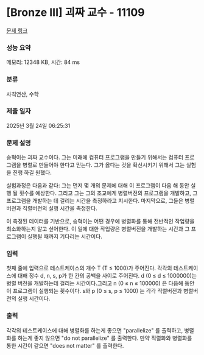 # [Bronze III] 괴짜 교수 - 11109 

[문제 링크](https://www.acmicpc.net/problem/11109) 

### 성능 요약

메모리: 12348 KB, 시간: 84 ms

### 분류

사칙연산, 수학

### 제출 일자

2025년 3월 24일 06:25:31

### 문제 설명

<p>승혁이는 괴짜 교수이다. 그는 미래에 컴퓨터 프로그램을 만들기 위해서는 컴퓨터 프로그램을 병렬로 만들어야 한다고 믿는다. 그가 옳다는 것을 확신시키기 위해서 그는 실험을 진행 하길 원했다. </p>

<p>실험과정은 다음과 같다: 그는 먼저 몇 개의 문제에 대해 이 프로그램이 다음 해 동안 실행 될 횟수를 예상한다. 그리고 그는 그의 조교에게 병렬버전의 프로그램을 개발하고, 그 프로그램을 개발하는 데 걸리는 시간을 측정하라고 지시한다. 마지막으로,  그들은 병렬버전과 직렬버전의 실행 시간을 측정한다. </p>

<p>이 측정된 데이터를 기반으로, 승혁이는 어떤 경우에 병렬화를 통해 전반적인 작업량을 최소화하는지 알고 싶어한다. 이 일에 대한 작업량은 병렬버전을 개발하는 시간과 그 프로그램이 실행될 때까지 기다리는 시간이다. </p>

### 입력 

 <p>첫째 줄에 입력으로 테스트케이스의 개수 T (T ≤ 1000)가 주어진다. 각각의 테스트케이스에 대해 정수 d, n, s, p가 한 칸의 공백을 사이로 주어진다. d (0 ≤ d ≤ 1000000)는 병렬 버전을 개발하는데 걸리는 시간이다.그리고 n (0 ≤ n ≤ 100000) 은 다음해 동안 이 프로그램이 실행되는 횟수이다. s와 p (0 ≤ s, p ≤ 1000) 는  각각 직렬버전과 병렬버전의 실행 시간이다. </p>

### 출력 

 <p>각각의 테스트케이스에 대해 병렬화를 하는게 좋으면 "parallelize" 를 출력하고, 병렬화를 하는게 좋지 않으면 "do not parallelize" 를 출력한다. 만약 직렬화와 병렬화를 통한 시간이 같으면 "does not matter" 를 출력한다.</p>

